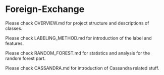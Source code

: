 # Foreign-Exchange

Please check OVERVIEW.md for project structure and descriptions of classes.

Please check LABELING_METHOD.md for introduction of the label and features.

Please check RANDOM_FOREST.md for statistics and analysis for the random forest part.

Please check CASSANDRA.md for introduction of Cassandra related stuff.
